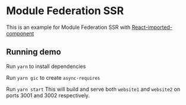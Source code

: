 # Module Federation SSR

This is an example for Module Federation SSR with [React-imported-component](https://github.com/theKashey/react-imported-component)
## Running demo

Run `yarn` to install dependencies

Run `yarn gic` to create `async-requires`

Run `yarn start` This will build and serve both `website1` and `website2` on ports 3001 and 3002 respectively.


